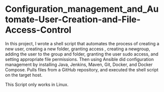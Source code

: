# Configuration_management_and_Automate-User-Creation-and-File-Access-Control
In this project, I wrote a shell script that automates the process of creating a new user, creating a new folder, granting access , creating a newgroup, adding the user to the group and folder, granting the user sudo access, and setting appropriate file permissions.
Then using Ansible did configuration management by installing Java, Jenkins, Maven, Git, Docker, and Docker Compose. 
Pulls files from a GitHub repository, and executed the shell script on the target host.

This Script only works in Linux.
